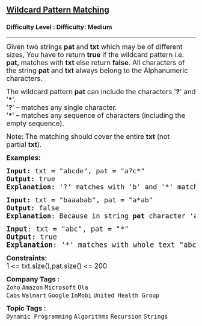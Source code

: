 <h2><a href="https://www.geeksforgeeks.org/problems/wildcard-pattern-matching/1?page=1&company=Google&difficulty=Basic,Easy,Medium,Hard&status=unsolved,attempted&sortBy=submissions">Wildcard Pattern Matching</a></h2><h3>Difficulty Level : Difficulty: Medium</h3><hr><div class="problems_problem_content__Xm_eO"><p><span style="font-size: 18px;">Given two strings</span><span style="font-size: 18px;">&nbsp;</span><strong style="font-size: 18px;">pat&nbsp;</strong><span style="font-size: 18px;">and&nbsp;</span><strong style="font-size: 18px;">txt</strong><span style="font-size: 18px;"> which may be of different sizes, You have to return <strong>true</strong> if the wildcard pattern i.e. <strong>pat,&nbsp;</strong>matches&nbsp;with&nbsp;<strong>txt</strong> else return <strong>false</strong>. All characters of the string&nbsp;<strong>pat</strong> and <strong>txt</strong> always belong to the Alphanumeric characters</span><span style="font-size: 18px;">.</span></p>
<p><span style="font-size: 18px;">The wildcard pattern&nbsp;<strong>pat</strong>&nbsp;can include the characters '<strong>?</strong>' and '<strong>*</strong>'.<br>'<strong>?</strong>' – matches any single character.<br>'<strong>*</strong>' – matches any sequence of characters (including the empty sequence).</span></p>
<p><span style="font-size: 18px;">Note:<strong>&nbsp;</strong>The matching should cover the entire&nbsp;<strong>txt</strong>&nbsp;(not partial&nbsp;<strong>txt</strong>).</span></p>
<p><span style="font-size: 18px;"><strong>Examples:</strong></span></p>
<pre><span style="font-size: 18px;"><strong>Input:</strong> txt = "abcde", pat = "a?c*"
<strong>Output:</strong> true
<strong>Explanation: </strong>'?' matches with 'b' and '*' matches with "de".
</span></pre>
<pre><span style="font-size: 18px;"><strong>Input:</strong> txt = "baaabab", pat = "a*ab"
<strong>Output:</strong> false
<strong>Explanation</strong>: Because in string <strong>pat</strong> character 'a' at first position, <strong>pat</strong> and <strong>txt</strong> can't be matched.</span></pre>
<pre><span style="font-size: 14pt;"><strong>Input</strong>: txt = "abc", pat = "*"
<strong>Output:</strong> true
<strong>Explanation</strong>: '*' matches with whole text "abc".</span></pre>
<p><span style="font-size: 18px;"><strong>Constraints:</strong><br>1 &lt;= txt.size(),pat.size() &lt;= 200</span></p></div><p><span style=font-size:18px><strong>Company Tags : </strong><br><code>Zoho</code>&nbsp;<code>Amazon</code>&nbsp;<code>Microsoft</code>&nbsp;<code>Ola Cabs</code>&nbsp;<code>Walmart</code>&nbsp;<code>Google</code>&nbsp;<code>InMobi</code>&nbsp;<code>United Health Group</code>&nbsp;<br><p><span style=font-size:18px><strong>Topic Tags : </strong><br><code>Dynamic Programming</code>&nbsp;<code>Algorithms</code>&nbsp;<code>Recursion</code>&nbsp;<code>Strings</code>&nbsp;